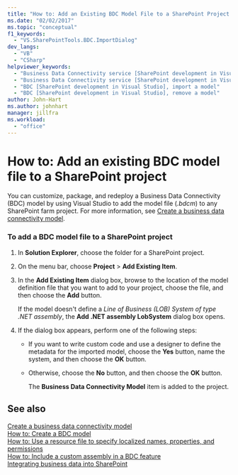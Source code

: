 ```yaml
---
title: "How to: Add an Existing BDC Model File to a SharePoint Project | Microsoft Docs"
ms.date: "02/02/2017"
ms.topic: "conceptual"
f1_keywords: 
  - "VS.SharePointTools.BDC.ImportDialog"
dev_langs: 
  - "VB"
  - "CSharp"
helpviewer_keywords: 
  - "Business Data Connectivity service [SharePoint development in Visual Studio], import a model"
  - "Business Data Connectivity service [SharePoint development in Visual Studio], reuse a model"
  - "BDC [SharePoint development in Visual Studio], import a model"
  - "BDC [SharePoint development in Visual Studio], remove a model"
author: John-Hart
ms.author: johnhart
manager: jillfra
ms.workload: 
  - "office"
---
```

# How to: Add an existing BDC model file to a SharePoint project
  You can customize, package, and redeploy a Business Data Connectivity (BDC) model by using Visual Studio to add the model file (*.bdcm*) to any SharePoint farm project. For more information, see [Create a business data connectivity model](../sharepoint/creating-a-business-data-connectivity-model.md).  
  
### To add a BDC model file to a SharePoint project  
  
1. In **Solution Explorer**, choose the folder for a SharePoint project.  
  
2. On the menu bar, choose **Project** > **Add Existing Item**.  
  
3. In the **Add Existing Item** dialog box, browse to the location of the model definition file that you want to add to your project, choose the file, and then choose the **Add** button.  
  
    If the model doesn't define a *Line of Business (LOB) System of type .NET assembly*, the **Add .NET assembly LobSystem** dialog box opens.  
  
4. If the dialog box appears, perform one of the following steps:  
  
   - If you want to write custom code and use a designer to define the metadata for the imported model, choose the **Yes** button, name the system, and then choose the **OK** button.  
  
   - Otherwise, choose the **No** button, and then choose the **OK** button.  
  
     The **Business Data Connectivity Model** item is added to the project.  
  
## See also
 [Create a business data connectivity model](../sharepoint/creating-a-business-data-connectivity-model.md)   
 [How to: Create a BDC model](../sharepoint/how-to-create-a-bdc-model.md)   
 [How to: Use a resource file to specify localized names, properties, and permissions](../sharepoint/how-to-use-a-resource-file-to-specify-localized-names-properties-and-permissions.md)   
 [How to: Include a custom assembly in a BDC feature](../sharepoint/how-to-include-a-custom-assembly-in-a-bdc-feature.md)   
 [Integrating business data into SharePoint](../sharepoint/integrating-business-data-into-sharepoint.md)  

